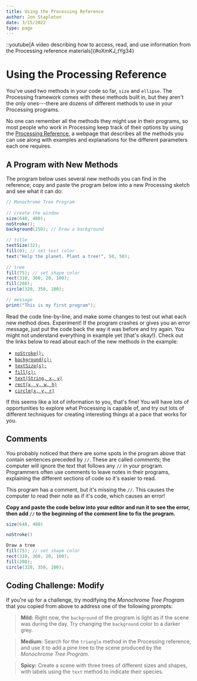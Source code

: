 ```yaml
---
title: Using the Processing Reference
author: Jon Stapleton
date: 3/15/2022
type: page
---
```


::youtube[A video describing how to access, read, and use information from the Processing reference materials]{#oXmKJ_tYg34}

# Using the Processing Reference

You've used two methods in your code so far, `size` and `ellipse`. The Processing framework comes with these methods built in, but they aren't the only ones---there are dozens of different methods to use in your Processing programs.

No one can remember all the methods they might use in their programs, so most people who work in Processing keep track of their options by using the [Processing Reference](), a webpage that describes all the methods you can use along with examples and explanations for the different parameters each one requires.

## A Program with New Methods

The program below uses several new methods you can find in the reference; copy and paste the program below into a new Processing sketch and see what it can do:

```java
// Monochrome Tree Program
      
// create the window
size(640, 480);
noStroke();
background(250); // Draw a background 

// title
textSize(32);
fill(0); // set text color
text("Help the planet. Plant a tree!", 50, 50);
  
// tree
fill(75); // set shape color  
rect(310, 360, 20, 100);   
fill(200); 
circle(320, 350, 100);

// message
print("This is my first program");
```

Read the code line-by-line, and make some changes to test out what each new method does. Experiment! If the program crashes or gives you an error message, just put the code back the way it was before and try again. You might not understand everything in example yet (that's okay!). Check out the links below to read about each of the new methods in the example:

* [`noStroke();`](https://processing.org/reference/noStroke_.html)
* [`background(c);`](https://processing.org/reference/background_.html)
* [`textSize(s);`](https://processing.org/reference/textSize_.html)
* [`fill(c);`](https://processing.org/reference/fill_.html)
* [`text(String, x, y)`](https://processing.org/reference/text_.html)
* [`rect(x, y, w, h)`](https://processing.org/reference/rect_.html)
* [`circle(x, y, r)`](https://processing.org/reference/ellipse_.html)

If this seems like a lot of information to you, that's fine! You will have lots of opportunities to explore what Processing is capable of, and try out lots of different techniques for creating interesting things at a pace that works for you.

## Comments

You probably noticed that there are some spots in the program above that contain sentences preceded by `//`. These are called *comments*; the computer will ignore the text that follows any `//` in your program. Programmers often use comments to leave notes in their programs, explaining the different sections of code so it's easier to read.

This program has a comment, but it's missing the `//`. This causes the computer to read their note as if it's code, which causes an error! 

**Copy and paste the code below into your editor and run it to see the error, then add `//` to the beginning of the comment line to fix the program.** 

```java
size(640, 480)

noStroke()

Draw a tree
fill(75); // set shape color  
rect(310, 360, 20, 100);   
fill(200); 
circle(320, 350, 100);
```

## Coding Challenge: Modify

If you're up for a challenge, try modifying the *Monochrome Tree Program* that you copied from above to address one of the following prompts:

> **Mild:** Right now, the `background` of the program is light as if the scene was during the day. Try changing the `background` color to a darker grey.

> **Medium:** Search for the `triangle` method in the Processing reference, and use it to add a pine tree to the scene produced by the *Monochrome Tree Program*.

> **Spicy:** Create a scene with three trees of different sizes and shapes, with labels using the `text` method to indicate their species.
